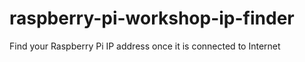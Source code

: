 raspberry-pi-workshop-ip-finder
===============================

Find your Raspberry Pi IP address once it is connected to Internet
